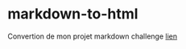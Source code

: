 # markdown-to-html
 Convertion de mon projet markdown challenge [lien](https://github.com/kingdragox99/markdown-challenge)